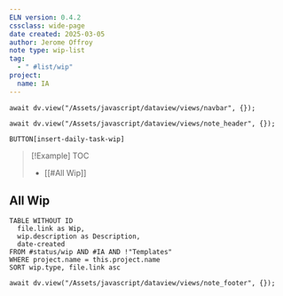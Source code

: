 ```yaml
---
ELN version: 0.4.2
cssclass: wide-page
date created: 2025-03-05
author: Jerome Offroy
note type: wip-list
tag:
  - " #list/wip"
project:
  name: IA
---
```


```dataviewjs
await dv.view("/Assets/javascript/dataview/views/navbar", {});
```

```dataviewjs
await dv.view("/Assets/javascript/dataview/views/note_header", {});
```

`BUTTON[insert-daily-task-wip]`

> [!Example] TOC
> - [[#All Wip]]

## All Wip

```dataview
TABLE WITHOUT ID
  file.link as Wip,
  wip.description as Description,
  date-created
FROM #status/wip AND #IA AND !"Templates"
WHERE project.name = this.project.name
SORT wip.type, file.link asc
```


```dataviewjs
await dv.view("/Assets/javascript/dataview/views/note_footer", {});
```
